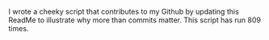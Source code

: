 I wrote a cheeky script that contributes to my Github by updating this ReadMe to illustrate why more than commits matter. This script has run 809 times.